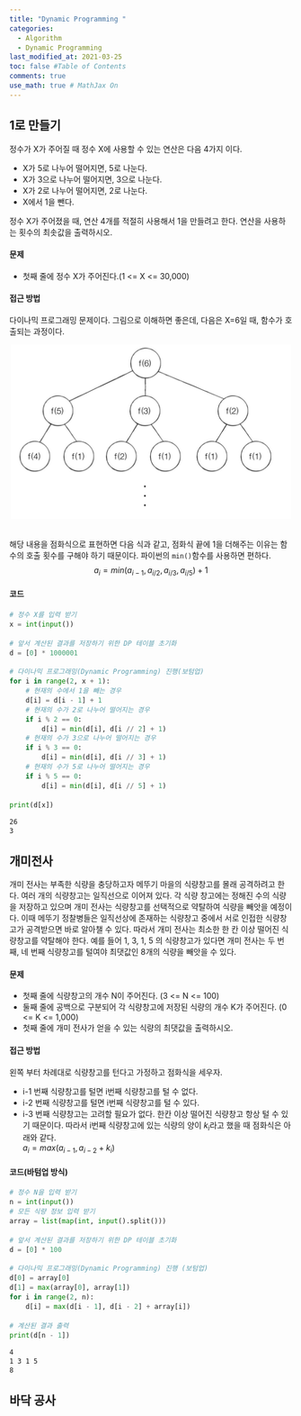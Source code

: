 ```yaml
---
title: "Dynamic Programming "
categories: 
  - Algorithm
  - Dynamic Programming
last_modified_at: 2021-03-25
toc: false #Table of Contents
comments: true
use_math: true # MathJax On
---
```


## 1로 만들기

정수가 X가 주어질 때 정수 X에 사용할 수 있는 연산은 다음 4가지 이다.
- X가 5로 나누어 떨어지면, 5로 나눈다.
- X가 3으로 나누어 떨어지면, 3으로 나눈다.
- X가 2로 나누어 떨어지면, 2로 나눈다.
- X에서 1을 뺀다.

정수 X가 주어졌을 때, 연산 4개를 적절히 사용해서 1을 만들려고 한다. 연산을 사용하는 횟수의 최솟값을 출력하시오.

#### 문제

- 첫째 줄에 정수 X가 주어진다.(1 <= X <= 30,000)

#### 접근 방법

다이나믹 프로그래밍 문제이다. 그림으로 이해하면 좋은데, 다음은 X=6일 때, 함수가 호출되는 과정이다.
<br>
<center><img src="/assets/images/dynamicprogramming2_1.jpg" width="500" ></center>
<br>

해당 내용을 점화식으로 표현하면 다음 식과 같고, 점화식 끝에 1을 더해주는 이유는 함수의 호출 횟수를 구해야 하기 때문이다. 파이썬의 `min()`함수를 사용하면 편하다.
<br>
$$a_i = min(a_{i-1},a_{i/2},a_{i/3},a_{i/5}) + 1$$

#### 코드
```python
# 정수 X를 입력 받기
x = int(input())

# 앞서 계산된 결과를 저장하기 위한 DP 테이블 초기화
d = [0] * 1000001

# 다이나믹 프로그래밍(Dynamic Programming) 진행(보텀업)
for i in range(2, x + 1):
    # 현재의 수에서 1을 빼는 경우
    d[i] = d[i - 1] + 1
    # 현재의 수가 2로 나누어 떨어지는 경우
    if i % 2 == 0:
        d[i] = min(d[i], d[i // 2] + 1)
    # 현재의 수가 3으로 나누어 떨어지는 경우
    if i % 3 == 0:
        d[i] = min(d[i], d[i // 3] + 1)
    # 현재의 수가 5로 나누어 떨어지는 경우
    if i % 5 == 0:
        d[i] = min(d[i], d[i // 5] + 1)

print(d[x])
```

    26
    3
    
## 개미전사

개미 전사는 부족한 식량을 충당하고자 메뚜기 마을의 식량창고를 몰래 공격하려고 한다. 여러 개의 식량창고는 일직선으로 이어져 있다. 각 식량 창고에는 정해진 수의 식량을 저장하고 있으며 개미 전사는 식량창고를 선택적으로 약탈하여 식량을 빼앗을 예정이다. 이때 메뚜기 정찰병들은 일직선상에 존재하는 식량창고 중에서 서로 인접한 식량창고가 공격받으면 바로 알아챌 수 있다. 따라서 개미 전사는 최소한 한 칸 이상 떨어진 식량창고를 약탈해야 한다. 예를 들어 1, 3, 1, 5 의 식량창고가 있다면 개미 전사는 두 번째, 네 번째 식량창고를 털여야 최댓값인 8개의 식량을 빼앗을 수 있다.

#### 문제
- 첫째 줄에 식량창고의 개수 N이 주어진다. (3 <= N <= 100)
- 둘째 줄에 공백으로 구분되어 각 식량창고에 저장된 식량의 개수 K가 주어진다. (0 <= K <= 1,000)
- 첫째 줄에 개미 전사가 얻을 수 있는 식량의 최댓값을 출력하시오.

#### 접근 방법
왼쪽 부터 차례대로 식량창고를 턴다고 가정하고 점화식을 세우자. 
- i-1 번째 식량창고를 털면 i번째 식량창고를 털 수 없다.
- i-2 번째 식량창고를 털면 i번째 식량창고를 털 수 있다.
- i-3 번째 식량창고는 고려할 필요가 없다. 한칸 이상 떨어진 식량창고 항상 털 수 있기 때문이다.
따라서 i번째 식량창고에 있는 식량의 양이 $k_i$라고 했을 때 점화식은 아래와 같다. <br>
$a_i = max(a_{i-1},a_{i-2}+k_i)$

#### 코드(바텀업 방식)
```python
# 정수 N을 입력 받기
n = int(input())
# 모든 식량 정보 입력 받기
array = list(map(int, input().split()))

# 앞서 계산된 결과를 저장하기 위한 DP 테이블 초기화
d = [0] * 100

# 다이나믹 프로그래밍(Dynamic Programming) 진행 (보텀업)
d[0] = array[0]
d[1] = max(array[0], array[1]) 
for i in range(2, n):
    d[i] = max(d[i - 1], d[i - 2] + array[i])

# 계산된 결과 출력
print(d[n - 1])
```

    4
    1 3 1 5
    8
    
## 바닥 공사
